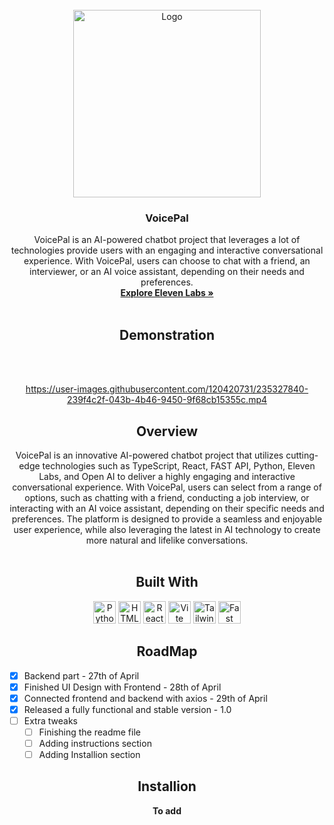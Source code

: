 <!-- PROJECT LOGO -->
<br />
<div align="center">
    <img src="https://i.imgur.com/3zPaqAJ.png" alt="Logo" width="300" height="300">
  </a>

  <h3 align="center">VoicePal</h3>

  <p align="center">
    VoicePal is an AI-powered chatbot project that leverages a lot of technologies provide users with an engaging and interactive conversational experience. With VoicePal, users can choose to chat with a friend, an interviewer, or an AI voice assistant, depending on their needs and preferences.
    <br />
    <a href="https://beta.elevenlabs.io/"><strong>Explore Eleven Labs »</strong></a>
    <br />
    <br />
    <h2><a>Demonstration</a></h2>
    <br />
    <br />
    
  </p>
  

https://user-images.githubusercontent.com/120420731/235327840-239f4c2f-043b-4b46-9450-9f68cb15355c.mp4


  
  <h2 align="center"><a>Overview</a></h2>

  <p align="center">
   VoicePal is an innovative AI-powered chatbot project that utilizes cutting-edge technologies such as TypeScript, React, FAST API, Python, Eleven Labs, and Open AI to deliver a highly engaging and interactive conversational experience. With VoicePal, users can select from a range of options, such as chatting with a friend, conducting a job interview, or interacting with an AI voice assistant, depending on their specific needs and preferences. The platform is designed to provide a seamless and enjoyable user experience, while also leveraging the latest in AI technology to create more natural and lifelike conversations.
    <br />
        <br />
      </p>
    
  <h2 align="center"><a>Built With</a></h2>
    <p align="center">
       <a href="https://www.python.org/" target="_blank" rel="noreferrer"><img src="https://raw.githubusercontent.com/danielcranney/readme-generator/main/public/icons/skills/python-colored.svg" width="36" height="36" alt="Python" /></a>
<a href="https://developer.mozilla.org/en-US/docs/Glossary/HTML5" target="_blank" rel="noreferrer"><img src="https://raw.githubusercontent.com/danielcranney/readme-generator/main/public/icons/skills/html5-colored.svg" width="36" height="36" alt="HTML5" /></a>
<a href="https://reactjs.org/" target="_blank" rel="noreferrer"><img src="https://raw.githubusercontent.com/danielcranney/readme-generator/main/public/icons/skills/react-colored.svg" width="36" height="36" alt="React" /></a>
<a href="https://vitejs.dev/" target="_blank" rel="noreferrer"><img src="https://raw.githubusercontent.com/danielcranney/readme-generator/main/public/icons/skills/vite-colored.svg" width="36" height="36" alt="Vite" /></a>
<a href="https://tailwindcss.com/" target="_blank" rel="noreferrer"><img src="https://raw.githubusercontent.com/danielcranney/readme-generator/main/public/icons/skills/tailwindcss-colored.svg" width="36" height="36" alt="TailwindCSS" /></a>
<a href="https://fastapi.tiangolo.com/" target="_blank" rel="noreferrer"><img src="https://raw.githubusercontent.com/danielcranney/readme-generator/main/public/icons/skills/fastapi-colored.svg" width="36" height="36" alt="Fast API" /></a>
    <br />
      </p>
</div>


<h2 align="center"><a>RoadMap</a></h2>

   - [x] Backend part - 27th of April
- [x] Finished UI Design with Frontend - 28th of April
- [x] Connected frontend and backend with axios - 29th of April
- [x] Released a fully functional and stable version - 1.0
- [ ] Extra tweaks
    - [ ] Finishing the readme file
    - [ ] Adding instructions section
    - [ ] Adding Installion section

</div>


<h2 align="center"><a>Installion</a></h2>
    <p align="center">
        <b>To add </b>
      </p>
</div>




